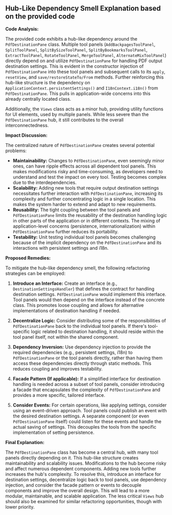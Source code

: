 ## Hub-Like Dependency Smell Explanation based on the provided code

**Code Analysis:**

The provided code exhibits a hub-like dependency around the `PdfDestinationPane` class. Multiple tool panels (`AddBackpagesToolPanel`, `SplitToolPanel`, `SplitBySizeToolPanel`, `SplitByBookmarksToolPanel`, `ExtractToolPanel`, `RotateToolPanel`, `MergeToolPanel`, `AlternateMixToolPanel`) directly depend on and utilize `PdfDestinationPane` for handling PDF output destination settings. This is evident in the constructor injection of `PdfDestinationPane` into these tool panels and subsequent calls to its `apply`, `resetView`, and `save/restoreStateTo/From` methods. Further reinforcing this hub-like structure is the dependency on `ApplicationContext.persistentSettings()` and `I18nContext.i18n()` from `PdfDestinationPane`. This pulls in application-wide concerns into this already centrally located class.

Additionally, the `Views` class acts as a minor hub, providing utility functions for UI elements, used by multiple panels. While less severe than the `PdfDestinationPane` hub, it still contributes to the overall interconnectedness.

**Impact Discussion:**

The centralized nature of `PdfDestinationPane` creates several potential problems:

-   **Maintainability:** Changes to `PdfDestinationPane`, even seemingly minor ones, can have ripple effects across all dependent tool panels. This makes modifications risky and time-consuming, as developers need to understand and test the impact on every tool. Testing becomes complex due to the interdependencies.
-   **Scalability:** Adding new tools that require output destination settings necessitates further interaction with `PdfDestinationPane`, increasing its complexity and further concentrating logic in a single location. This makes the system harder to extend and adapt to new requirements.
-   **Reusability:** The tight coupling between the tool panels and `PdfDestinationPane` limits the reusability of the destination handling logic in other parts of the application or in different contexts. The mixing of application-level concerns (persistence, internationalization) within `PdfDestinationPane` further reduces its portability.
-   **Testability:** Unit testing individual tool panels becomes challenging because of the implicit dependency on the `PdfDestinationPane` and its interactions with persistent settings and i18n.

**Proposed Remedies:**

To mitigate the hub-like dependency smell, the following refactoring strategies can be employed:

1. **Introduce an Interface:** Create an interface (e.g., `DestinationSettingsHandler`) that defines the contract for handling destination settings. `PdfDestinationPane` would implement this interface. Tool panels would then depend on the interface instead of the concrete class. This promotes loose coupling and allows for alternative implementations of destination handling if needed.

2. **Decentralize Logic:** Consider distributing some of the responsibilities of `PdfDestinationPane` back to the individual tool panels. If there's tool-specific logic related to destination handling, it should reside within the tool panel itself, not within the shared component.

3. **Dependency Inversion:** Use dependency injection to provide the required dependencies (e.g., persistent settings, i18n) to `PdfDestinationPane` or the tool panels directly, rather than having them access these dependencies directly through static methods. This reduces coupling and improves testability.

4. **Facade Pattern (If applicable):** If a simplified interface for destination handling is needed across a subset of tool panels, consider introducing a facade that encapsulates the complexity of `PdfDestinationPane` and provides a more specific, tailored interface.

5. **Consider Events:** For certain operations, like applying settings, consider using an event-driven approach. Tool panels could publish an event with the desired destination settings. A separate component (or even `PdfDestinationPane` itself) could listen for these events and handle the actual saving of settings. This decouples the tools from the specific implementation of setting persistence.

**Final Explanation:**

The `PdfDestinationPane` class has become a central hub, with many tool panels directly depending on it. This hub-like structure creates maintainability and scalability issues. Modifications to the hub become risky and affect numerous dependent components. Adding new tools further increases the hub's complexity. To resolve this, introduce an interface for destination settings, decentralize logic back to tool panels, use dependency injection, and consider the facade pattern or events to decouple components and improve the overall design. This will lead to a more modular, maintainable, and scalable application. The less critical `Views` hub should also be examined for similar refactoring opportunities, though with lower priority.
